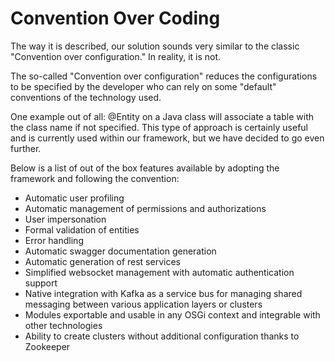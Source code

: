 # Convention Over Coding [](id=convention-over-coding)

The way it is described, our solution sounds very similar to the classic "Convention over configuration." In reality, it is not.

The so-called "Convention over configuration" reduces the configurations to be specified by the developer who can rely on some "default" conventions of the technology used. 

One example out of all: @Entity on a Java class will associate a table with the class name if not specified. 
This type of approach is certainly useful and is currently used within our framework, but we have decided to go even further.

Below is a list of out of the box features available by adopting the framework and following the convention:

* Automatic user profiling
* Automatic management of permissions and authorizations
* User impersonation
* Formal validation of entities
* Error handling
* Automatic swagger documentation generation
* Automatic generation of rest services
* Simplified websocket management with automatic authentication support
* Native integration with Kafka as a service bus for managing shared messaging between various application layers or clusters
* Modules exportable and usable in any OSGi context and integrable with other technologies
* Ability to create clusters without additional configuration thanks to Zookeeper
